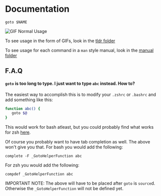 # Documentation

`goto $NAME`

![GIF Normal Usage](https://github.com/CatEars/goto/raw/master/docs/simple-usage.gif)

To see usage in the form of GIFs, look in the [tldr folder](https://github.com/CatEars/goto/blob/master/docs/tldr/README.md)

To see usage for each command in a `man` style manual, look in the [manual folder](https://github.com/CatEars/goto/tree/master/docs/manual)

## F.A.Q

#### `goto` is too long to type. I just want to type `abc` instead. How to?

The easiest way to accomplish this is to modify your `.zshrc` or `.bashrc` and add something like this:

```bash
function abc() {
   goto $@
}
```

This would work for bash atleast, but you could probably find what works for zsh
[here](https://unix.stackexchange.com/questions/337800/on-the-relative-merits-of-and).

Of course you probably want to have tab completion as well. The above won't give
you that. For bash you would add the following:

```
complete -F _GotoHelperFunction abc
```

For zsh you would add the following:

```
compdef _GotoHelperFunction abc
```

IMPORTANT NOTE: The above will have to be placed after `goto` is `source`d.
Otherwise the `_GotoHelperFunction` will not be defined yet.
